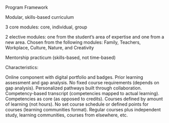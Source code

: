 Program Framework

Modular, skills-based curriculum

3 core modules: core, individual, group

2 elective modules: one from the student’s area of expertise and one from a new area. Chosen from the following modules: Family, Teachers, Workplace, Culture, Nature, and Creativity

Mentorship practicum (skills-based, not time-based)

Characteristics:

Online component with digital portfolio and badges.
Prior learning assessment and gap analysis.
No fixed course requirements (depends on gap analysis).
Personalized pathways built through collaboration.
Competency-based transcript (competencies mapped to actual learning).
Competencies as core (as opposed to credits).
Courses defined by amount of learning (not hours).
No set course schedule or defined points for courses (learning communities format).
Regular courses plus independent study, learning communities, courses from elsewhere, etc.

